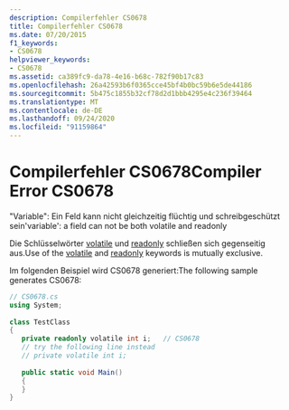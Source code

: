 ```yaml
---
description: Compilerfehler CS0678
title: Compilerfehler CS0678
ms.date: 07/20/2015
f1_keywords:
- CS0678
helpviewer_keywords:
- CS0678
ms.assetid: ca389fc9-da78-4e16-b68c-782f90b17c83
ms.openlocfilehash: 26a42593b6f0365cce45bf4b0bc59b6e5de44186
ms.sourcegitcommit: 5b475c1855b32cf78d2d1bbb4295e4c236f39464
ms.translationtype: MT
ms.contentlocale: de-DE
ms.lasthandoff: 09/24/2020
ms.locfileid: "91159864"
---
```

# <a name="compiler-error-cs0678"></a><span data-ttu-id="a57b5-103">Compilerfehler CS0678</span><span class="sxs-lookup"><span data-stu-id="a57b5-103">Compiler Error CS0678</span></span>

<span data-ttu-id="a57b5-104">"Variable": Ein Feld kann nicht gleichzeitig flüchtig und schreibgeschützt sein</span><span class="sxs-lookup"><span data-stu-id="a57b5-104">'variable': a field can not be both volatile and readonly</span></span>  
  
 <span data-ttu-id="a57b5-105">Die Schlüsselwörter [volatile](../language-reference/keywords/volatile.md) und [readonly](../language-reference/keywords/readonly.md) schließen sich gegenseitig aus.</span><span class="sxs-lookup"><span data-stu-id="a57b5-105">Use of the [volatile](../language-reference/keywords/volatile.md) and [readonly](../language-reference/keywords/readonly.md) keywords is mutually exclusive.</span></span>  
  
 <span data-ttu-id="a57b5-106">Im folgenden Beispiel wird CS0678 generiert:</span><span class="sxs-lookup"><span data-stu-id="a57b5-106">The following sample generates CS0678:</span></span>  
  
```csharp  
// CS0678.cs  
using System;  
  
class TestClass  
{  
   private readonly volatile int i;   // CS0678  
   // try the following line instead  
   // private volatile int i;  
  
   public static void Main()  
   {  
   }  
}  
```
